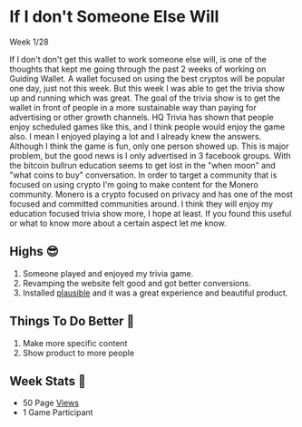 If I don't Someone Else Will
========================
Week 1/28

If I don't don't get this wallet to work someone else will, is one of the
thoughts that kept me going through the past 2 weeks of working on Guiding Wallet.
A wallet focused on using the best cryptos will be popular one day, just not this week.
But this week I was able to get the trivia show up and running which was great.
The goal of the trivia show is to get the wallet in front of people in a more sustainable
way than paying for advertising or other growth channels. HQ Trivia has shown
that people enjoy scheduled games like this, and I think people would enjoy the
game also. I mean I enjoyed playing a lot and I already knew the answers.
Although I think the game is fun, only one person showed up. This is major problem,
but the good news is I only advertised in 3 facebook groups. With the bitcoin
bullrun education seems to get lost in the "when moon" and "what coins to buy" conversation.
In order to target a community that is focused on using crypto I'm going to make content for the Monero community.
Monero is a crypto focused on privacy and has one of the most focused and committed
communities around. I think they will enjoy my education focused trivia show more,
I hope at least. If you found this useful or what to know more about a certain aspect let me know.

Highs 😎
-------------------

1. Someone played and enjoyed my trivia game.
2. Revamping the website felt good and got better conversions.
3. Installed [plausible] and it was a great
experience and beautiful product.

Things To Do Better 🤠
-------------------

1. Make more specific content
2. Show product to more people

Week Stats 🔢
-------------------
- 50 Page [Views]
- 1 Game Participant

[plausible]: https://plausible.io/
[Views]: https://plausible.io/guidingwallet.app
